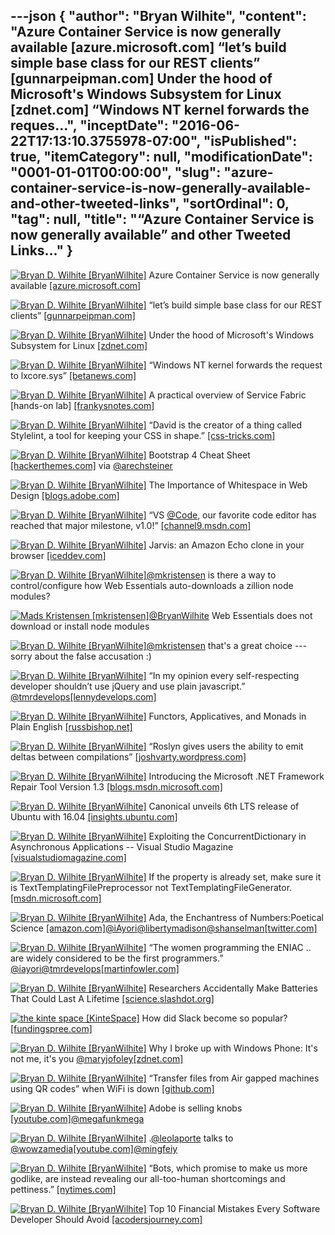 ---json
{
  "author": "Bryan Wilhite",
  "content": "Azure Container Service is now generally available [azure.microsoft.com] “let’s build simple base class for our REST clients” [gunnarpeipman.com] Under the hood of Microsoft's Windows Subsystem for Linux [zdnet.com] “Windows NT kernel forwards the reques...",
  "inceptDate": "2016-06-22T17:13:10.3755978-07:00",
  "isPublished": true,
  "itemCategory": null,
  "modificationDate": "0001-01-01T00:00:00",
  "slug": "azure-container-service-is-now-generally-available-and-other-tweeted-links",
  "sortOrdinal": 0,
  "tag": null,
  "title": "“Azure Container Service is now generally available” and other Tweeted Links…"
}
---

[<img alt="Bryan D. Wilhite [BryanWilhite]" src="https://songhay.blob.core.windows.net/shared-social-twitter/BryanWilhite.jpeg">](http://t.co/UNdqV0Z1zz "Bryan D. Wilhite [BryanWilhite]") Azure Container Service is now generally available [[azure.microsoft.com]](https://azure.microsoft.com/en-us/blog/azure-container-service-is-now-generally-available/)

[<img alt="Bryan D. Wilhite [BryanWilhite]" src="https://songhay.blob.core.windows.net/shared-social-twitter/BryanWilhite.jpeg">](http://t.co/UNdqV0Z1zz "Bryan D. Wilhite [BryanWilhite]") “let’s build simple base class for our REST clients” [[gunnarpeipman.com]](http://gunnarpeipman.com/2016/04/why-azure-rest-api-s-and-how-to-prepare-for-using-them/)

[<img alt="Bryan D. Wilhite [BryanWilhite]" src="https://songhay.blob.core.windows.net/shared-social-twitter/BryanWilhite.jpeg">](http://t.co/UNdqV0Z1zz "Bryan D. Wilhite [BryanWilhite]") Under the hood of Microsoft's Windows Subsystem for Linux [[zdnet.com]](http://www.zdnet.com/article/under-the-hood-of-microsofts-windows-subsystem-for-linux/#ftag=RSSbaffb68)

[<img alt="Bryan D. Wilhite [BryanWilhite]" src="https://songhay.blob.core.windows.net/shared-social-twitter/BryanWilhite.jpeg">](http://t.co/UNdqV0Z1zz "Bryan D. Wilhite [BryanWilhite]") “Windows NT kernel forwards the request to lxcore.sys” [[betanews.com]](http://betanews.com/2016/04/24/windows-10-linux-subsystem/)

[<img alt="Bryan D. Wilhite [BryanWilhite]" src="https://songhay.blob.core.windows.net/shared-social-twitter/BryanWilhite.jpeg">](http://t.co/UNdqV0Z1zz "Bryan D. Wilhite [BryanWilhite]") A practical overview of Service Fabric [hands-on lab] [[frankysnotes.com]](http://www.frankysnotes.com/2016/04/a-practical-overview-of-service-fabric.html)

[<img alt="Bryan D. Wilhite [BryanWilhite]" src="https://songhay.blob.core.windows.net/shared-social-twitter/BryanWilhite.jpeg">](http://t.co/UNdqV0Z1zz "Bryan D. Wilhite [BryanWilhite]") “David is the creator of a thing called Stylelint, a tool for keeping your CSS in shape.” [[css-tricks.com]](https://css-tricks.com/stylelint/)

[<img alt="Bryan D. Wilhite [BryanWilhite]" src="https://songhay.blob.core.windows.net/shared-social-twitter/BryanWilhite.jpeg">](http://t.co/UNdqV0Z1zz "Bryan D. Wilhite [BryanWilhite]") Bootstrap 4 Cheat Sheet [[hackerthemes.com]](http://hackerthemes.com/bootstrap-cheatsheet) via [@arechsteiner](http://twitter.com/arechsteiner)

[<img alt="Bryan D. Wilhite [BryanWilhite]" src="https://songhay.blob.core.windows.net/shared-social-twitter/BryanWilhite.jpeg">](http://t.co/UNdqV0Z1zz "Bryan D. Wilhite [BryanWilhite]") The Importance of Whitespace in Web Design [[blogs.adobe.com]](http://blogs.adobe.com/dreamweaver/2016/04/the-importance-of-whitespace-in-web-design.html)

[<img alt="Bryan D. Wilhite [BryanWilhite]" src="https://songhay.blob.core.windows.net/shared-social-twitter/BryanWilhite.jpeg">](http://t.co/UNdqV0Z1zz "Bryan D. Wilhite [BryanWilhite]") “VS [@Code](http://twitter.com/Code), our favorite code editor has reached that major milestone, v1.0!” [[channel9.msdn.com]](https://channel9.msdn.com/coding4fun/blog/VS-Code-goes-10)

[<img alt="Bryan D. Wilhite [BryanWilhite]" src="https://songhay.blob.core.windows.net/shared-social-twitter/BryanWilhite.jpeg">](http://t.co/UNdqV0Z1zz "Bryan D. Wilhite [BryanWilhite]") Jarvis: an Amazon Echo clone in your browser [[iceddev.com]](http://iceddev.com/blog/jarvis-an-amazon-echo-clone-in-your-browser/)

[<img alt="Bryan D. Wilhite [BryanWilhite]" src="https://songhay.blob.core.windows.net/shared-social-twitter/BryanWilhite.jpeg">](http://t.co/UNdqV0Z1zz "Bryan D. Wilhite [BryanWilhite]")[@mkristensen](http://twitter.com/mkristensen) is there a way to control/configure how Web Essentials auto-downloads a zillion node modules? 

[<img alt="Mads Kristensen [mkristensen]" src="https://songhay.blob.core.windows.net/shared-social-twitter/mkristensen.jpeg">](http://t.co/uzMyatLQEv "Mads Kristensen [mkristensen]")[@BryanWilhite](http://twitter.com/BryanWilhite) Web Essentials does not download or install node modules 

[<img alt="Bryan D. Wilhite [BryanWilhite]" src="https://songhay.blob.core.windows.net/shared-social-twitter/BryanWilhite.jpeg">](http://t.co/UNdqV0Z1zz "Bryan D. Wilhite [BryanWilhite]")[@mkristensen](http://twitter.com/mkristensen) that's a great choice ---sorry about the false accusation :) 

[<img alt="Bryan D. Wilhite [BryanWilhite]" src="https://songhay.blob.core.windows.net/shared-social-twitter/BryanWilhite.jpeg">](http://t.co/UNdqV0Z1zz "Bryan D. Wilhite [BryanWilhite]") “In my opinion every self-respecting developer shouldn’t use jQuery and use plain javascript.” [@tmrdevelops](http://twitter.com/tmrdevelops)[[lennydevelops.com]](http://lennydevelops.com/javascript/shouldnt-use-jquery-plain-javascript)

[<img alt="Bryan D. Wilhite [BryanWilhite]" src="https://songhay.blob.core.windows.net/shared-social-twitter/BryanWilhite.jpeg">](http://t.co/UNdqV0Z1zz "Bryan D. Wilhite [BryanWilhite]") Functors, Applicatives, and Monads in Plain English [[russbishop.net]](http://www.russbishop.net/monoids-monads-and-functors)

[<img alt="Bryan D. Wilhite [BryanWilhite]" src="https://songhay.blob.core.windows.net/shared-social-twitter/BryanWilhite.jpeg">](http://t.co/UNdqV0Z1zz "Bryan D. Wilhite [BryanWilhite]") “Roslyn gives users the ability to emit deltas between compilations” [[joshvarty.wordpress.com]](https://joshvarty.wordpress.com/2016/04/18/edit-and-continue-part-1-introduction/)

[<img alt="Bryan D. Wilhite [BryanWilhite]" src="https://songhay.blob.core.windows.net/shared-social-twitter/BryanWilhite.jpeg">](http://t.co/UNdqV0Z1zz "Bryan D. Wilhite [BryanWilhite]") Introducing the Microsoft .NET Framework Repair Tool Version 1.3 [[blogs.msdn.microsoft.com]](https://blogs.msdn.microsoft.com/dotnet/2016/04/19/introducing-the-microsoft-net-framework-repair-tool-version-1-3/)

[<img alt="Bryan D. Wilhite [BryanWilhite]" src="https://songhay.blob.core.windows.net/shared-social-twitter/BryanWilhite.jpeg">](http://t.co/UNdqV0Z1zz "Bryan D. Wilhite [BryanWilhite]") Canonical unveils 6th LTS release of Ubuntu with 16.04 [[insights.ubuntu.com]](http://insights.ubuntu.com/2016/04/20/canonical-unveils-6th-lts-release-of-ubuntu-with-16-04/)

[<img alt="Bryan D. Wilhite [BryanWilhite]" src="https://songhay.blob.core.windows.net/shared-social-twitter/BryanWilhite.jpeg">](http://t.co/UNdqV0Z1zz "Bryan D. Wilhite [BryanWilhite]") Exploiting the ConcurrentDictionary in Asynchronous Applications -- Visual Studio Magazine [[visualstudiomagazine.com]](https://visualstudiomagazine.com/articles/2016/04/01/concurrentdictionary.aspx)

[<img alt="Bryan D. Wilhite [BryanWilhite]" src="https://songhay.blob.core.windows.net/shared-social-twitter/BryanWilhite.jpeg">](http://t.co/UNdqV0Z1zz "Bryan D. Wilhite [BryanWilhite]") If the property is already set, make sure it is TextTemplatingFilePreprocessor not TextTemplatingFileGenerator. [[msdn.microsoft.com]](https://msdn.microsoft.com/en-us/library/ee844259.aspx)

[<img alt="Bryan D. Wilhite [BryanWilhite]" src="https://songhay.blob.core.windows.net/shared-social-twitter/BryanWilhite.jpeg">](http://t.co/UNdqV0Z1zz "Bryan D. Wilhite [BryanWilhite]") Ada, the Enchantress of Numbers:Poetical Science [[amazon.com]](http://www.amazon.com/Ada-Enchantress-Numbers-Poetical-Science-ebook/dp/B005SV2A5Y%3FSubscriptionId%3D1SW6D7X6ZXXR92KVX0G2%26tag%3Dthekintespacec00%26linkCode%3Dxm2%26camp%3D2025%26creative%3D165953%26creativeASIN%3DB005SV2A5Y)[@iAyori](http://twitter.com/iAyori)[@libertymadison](http://twitter.com/libertymadison)[@shanselman](http://twitter.com/shanselman)[[twitter.com]](http://twitter.com/BryanWilhite/status/724317340934901761/photo/1)

[<img alt="Bryan D. Wilhite [BryanWilhite]" src="https://songhay.blob.core.windows.net/shared-social-twitter/BryanWilhite.jpeg">](http://t.co/UNdqV0Z1zz "Bryan D. Wilhite [BryanWilhite]") “The women programming the ENIAC .. are widely considered to be the first programmers.” [@iayori](http://twitter.com/iayori)[@tmrdevelops](http://twitter.com/tmrdevelops)[[martinfowler.com]](http://martinfowler.com/articles/born-for-it.html)

[<img alt="Bryan D. Wilhite [BryanWilhite]" src="https://songhay.blob.core.windows.net/shared-social-twitter/BryanWilhite.jpeg">](http://t.co/UNdqV0Z1zz "Bryan D. Wilhite [BryanWilhite]") Researchers Accidentally Make Batteries That Could Last A Lifetime [[science.slashdot.org]](https://science.slashdot.org/story/16/04/22/1551209/researchers-accidentally-make-batteries-that-could-last-a-lifetime?utm_source=feedly1.0mainlinkanon&utm_medium=feed)

[<img alt="the kinte space [KinteSpace]" src="https://songhay.blob.core.windows.net/shared-social-twitter/KinteSpace.png">](http://t.co/s5roAXuR0y "the kinte space [KinteSpace]") How did Slack become so popular? [[fundingspree.com]](http://fundingspree.com/2016/04/04/how-did-slack-become-so-popular/)

[<img alt="Bryan D. Wilhite [BryanWilhite]" src="https://songhay.blob.core.windows.net/shared-social-twitter/BryanWilhite.jpeg">](http://t.co/UNdqV0Z1zz "Bryan D. Wilhite [BryanWilhite]") Why I broke up with Windows Phone: It's not me, it's you [@maryjofoley](http://twitter.com/maryjofoley)[[zdnet.com]](http://www.zdnet.com/article/why-i-broke-up-withwindows-phone-its-not-me-its-you/#ftag=RSSbaffb68)

[<img alt="Bryan D. Wilhite [BryanWilhite]" src="https://songhay.blob.core.windows.net/shared-social-twitter/BryanWilhite.jpeg">](http://t.co/UNdqV0Z1zz "Bryan D. Wilhite [BryanWilhite]") “Transfer files from Air gapped machines using QR codes” when WiFi is down [[github.com]](https://github.com/leonjza/qrxfer)

[<img alt="Bryan D. Wilhite [BryanWilhite]" src="https://songhay.blob.core.windows.net/shared-social-twitter/BryanWilhite.jpeg">](http://t.co/UNdqV0Z1zz "Bryan D. Wilhite [BryanWilhite]") Adobe is selling knobs [[youtube.com]](https://www.youtube.com/watch?v=uw7vTGWvWCQ)[@megafunkmega](http://twitter.com/megafunkmega)

[<img alt="Bryan D. Wilhite [BryanWilhite]" src="https://songhay.blob.core.windows.net/shared-social-twitter/BryanWilhite.jpeg">](http://t.co/UNdqV0Z1zz "Bryan D. Wilhite [BryanWilhite]") .[@leolaporte](http://twitter.com/leolaporte) talks to [@wowzamedia](http://twitter.com/wowzamedia)[[youtube.com]](https://www.youtube.com/watch?v=_Muupf37jn4)[@mingfeiy](http://twitter.com/mingfeiy)

[<img alt="Bryan D. Wilhite [BryanWilhite]" src="https://songhay.blob.core.windows.net/shared-social-twitter/BryanWilhite.jpeg">](http://t.co/UNdqV0Z1zz "Bryan D. Wilhite [BryanWilhite]") “Bots, which promise to make us more godlike, are instead revealing our all-too-human shortcomings and pettiness.” [[nytimes.com]](http://www.nytimes.com/2016/04/24/magazine/what-chatbots-reveal-about-our-own-shortcomings.html?_r=0)

[<img alt="Bryan D. Wilhite [BryanWilhite]" src="https://songhay.blob.core.windows.net/shared-social-twitter/BryanWilhite.jpeg">](http://t.co/UNdqV0Z1zz "Bryan D. Wilhite [BryanWilhite]") Top 10 Financial Mistakes Every Software Developer Should Avoid [[acodersjourney.com]](http://www.acodersjourney.com/2016/04/top-10-financial-mistakes-every-software-developer-should-avoid/)
